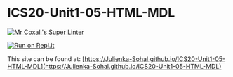 # ICS20-Unit1-05-HTML-MDL

[![Mr Coxall's Super Linter](https://github.com/Julienka-Sohal/ICS20-Unit1-05-HTML-MDL/workflows/Mr%20Coxall's%20Super%20Linter/badge.svg)](https://github.com/Julienka-Sohal/ICS20-Unit1-05-HTML-MDL/actions/)

[![Run on Repl.it](https://repl.it/badge/github/Julienka-Sohal/ICS20-Unit1-05-HTML-MDL)](https://repl.it/github/Julienka-Sohal/ICS20-Unit1-05-HTML-MDL)

This site can be found at: [https://Julienka-Sohal.github.io/ICS20-Unit1-05-HTML-MDL](https://Julienka-Sohal.github.io/ICS20-Unit1-05-HTML-MDL)
